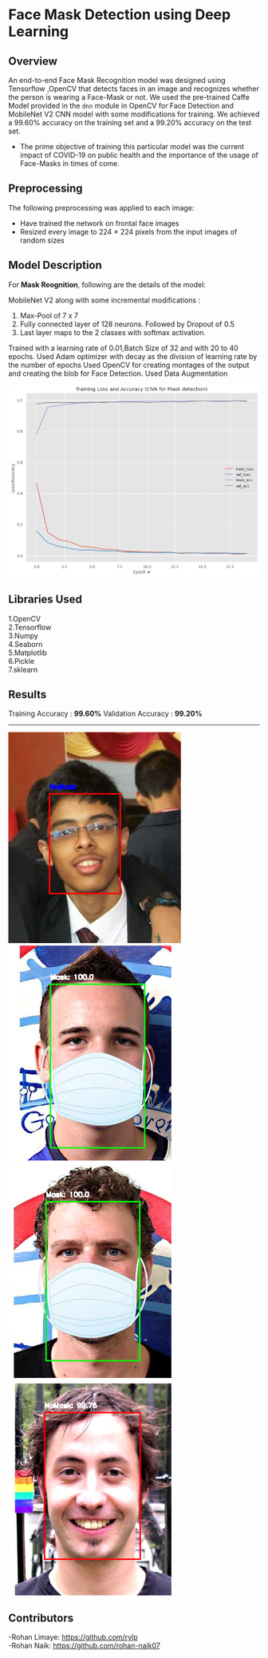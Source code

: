 # Face Mask Detection using Deep Learning

## Overview

An end-to-end Face Mask Recognition model was designed using Tensorflow ,OpenCV that detects faces in an image and recognizes whether the person is wearing a Face-Mask or not. We used the pre-trained Caffe Model provided in the `dnn` module in OpenCV for Face Detection and MobileNet V2 CNN model with some modifications for training. We achieved a 99.60% accuracy on the training set and a 99.20% accuracy on the test set. 

* The prime objective of training this particular model was the current impact of COVID-19 on public health and the importance of the usage of Face-Masks in times of come. 

## Preprocessing
The following preprocessing was applied to each image:

- Have trained the network on frontal face images
- Resized every image to 224 × 224 pixels from the input images of random sizes

## Model Description
For **Mask Reognition**, following are the details of the model: 

MobileNet V2 along with some incremental modifications : 
1. Max-Pool of 7 x 7
2. Fully connected layer of 128 neurons. Followed by Dropout of 0.5
3. Last layer maps to the 2 classes with softmax activation.
  
Trained with a learning rate of 0.01,Batch Size of 32 and with 20 to 40 epochs.
Used Adam optimizer with decay as the division of learning rate by the number of epochs
Used OpenCV for creating montages of the output and creating the blob for Face Detection.
Used Data Augmentation

![With 20 epochs](P2.Mask_Recognition/loss_accuracy_tradeoff/val_loss3.png)

## Libraries Used
1.OpenCV</br>
2.Tensorflow</br>
3.Numpy</br>
4.Seaborn</br>
5.Matplotlib</br>
6.Pickle</br>
7.sklearn</br>

## Results

Training Accuracy : **99.60%**
Validation Accuracy : **99.20%**

---

![](P2.Mask_Recognition/final_outputs/correct/outputs3.png)
![](P2.Mask_Recognition/final_outputs/correct/outputs11.png)
![](P2.Mask_Recognition/final_outputs/correct/outputs12.png)
![](P2.Mask_Recognition/final_outputs/correct/outputs5.png)

## Contributors
-Rohan Limaye: https://github.com/rylp </br>
-Rohan Naik: https://github.com/rohan-naik07 


